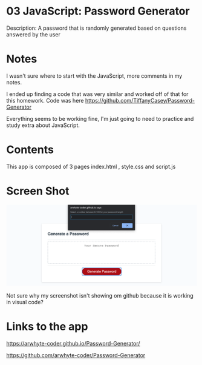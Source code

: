 # 03 JavaScript: Password Generator

Description: A password that is randomly generated based on questions answered by the user

# Notes

I wasn't sure where to start with the JavaScript, more comments in my notes. 

I ended up finding a code that was very similar and worked off of that for this homework. Code was here https://github.com/TiffanyCasey/Password-Generator

Everything seems to be working fine, I'm just going to need to practice and study extra about JavaScript.

# Contents

This app is composed of 3 pages index.html , style.css and script.js

# Screen Shot

![Screenshot](assets/screeenshot.png)

Not sure why my screenshot isn't showing om github because it is working in visual code?

# Links to the app

 https://arwhyte-coder.github.io/Password-Generator/

 https://github.com/arwhyte-coder/Password-Generator